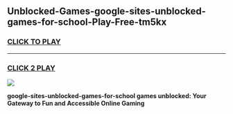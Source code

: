 
## Unblocked-Games-google-sites-unblocked-games-for-school-Play-Free-tm5kx
<h3>
<a href="https://premium76.site?title=google-sites-unblocked-games-for-school&ref=21A">CLICK TO PLAY</a></h3>
<hr>

<h3>
<a href="https://premium76.site?title=google-sites-unblocked-games-for-school&ref=21A">CLICK 2 PLAY</a>
  
</h3>

<a href="https://premium76.site?title=google-sites-unblocked-games-for-school&ref=21A"><img src="https://clearcache.store/games.png"></a>


**google-sites-unblocked-games-for-school games unblocked: Your Gateway to Fun and Accessible Online Gaming**
